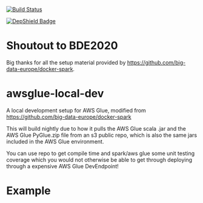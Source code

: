[![Build Status](https://www.travis-ci.com/vfrank66/awsglue-local-dev.svg?branch=master)](https://www.travis-ci.com/vfrank66/awsglue-local-dev)

[![DepShield Badge](https://depshield.sonatype.org/badges/owner/repository/depshield.svg)](https://depshield.github.io)

# Shoutout to BDE2020

Big thanks for all the setup material provided by https://github.com/big-data-europe/docker-spark.

# awsglue-local-dev

A local development setup for AWS Glue, modified from https://github.com/big-data-europe/docker-spark

This will build nightly due to how it pulls the AWS Glue scala .jar and the AWS Glue PyGlue.zip file from an s3 public repo, which is also the same jars included in the AWS Glue environment.

You can use repo to get compile time and spark/aws glue some unit testing coverage which you would not otherwise be able to get through deploying through a expensive AWS Glue DevEndpoint!

# Example 

